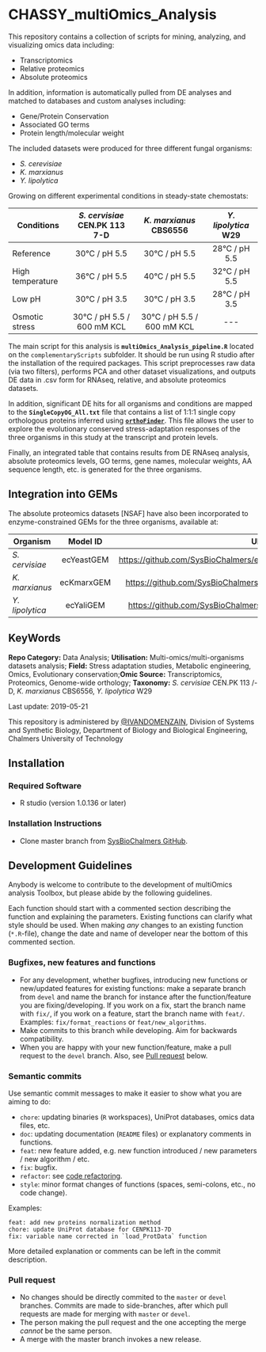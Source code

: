 # CHASSY_multiOmics_Analysis
This repository contains a collection of scripts for mining, analyzing, and visualizing omics data including:
- Transcriptomics
- Relative proteomics
- Absolute proteomics

In addition, information is automatically pulled from DE analyses and matched to databases and custom analyses including:
- Gene/Protein Conservation
- Associated GO terms
- Protein length/molecular weight

The included datasets were produced for three different fungal organisms:
- *S. cerevisiae*
- *K. marxianus*
- *Y. lipolytica*

Growing on different experimental conditions in steady-state chemostats:

| Conditions | *S. cervisiae* CEN.PK 113 7-D |	*K. marxianus* CBS6556 |	*Y. lipolytica* W29 
| ------------- |:-------------:|:-------------:|:-------------:|
| Reference |	30°C / pH 5.5 |	30°C / pH 5.5 |	28°C / pH 5.5 |
| High temperature |	36°C / pH 5.5 |	40°C / pH 5.5 |	32°C / pH 5.5 |
| Low pH |	30°C / pH 3.5 |	30°C / pH 3.5 |	28°C / pH 3.5 |
| Osmotic stress |	30°C / pH 5.5 / 600 mM KCL |	30°C / pH 5.5 / 600 mM KCL |	--- |


The main script for this analysis is **`multiOmics_Analysis_pipeline.R`** located on the `complementaryScripts` subfolder. It should be run using R studio after the installation of the required packages. This script preprocesses raw data (via two filters), performs PCA and other dataset visualizations, and outputs DE data in .csv form for RNAseq, relative, and absolute proteomics datasets. 

In addition, significant DE hits for all organisms and conditions are mapped to the **`SingleCopyOG_All.txt`** file that contains a list of 1:1:1 single copy orthologous proteins inferred using [**`orthoFinder`**](https://github.com/davidemms/OrthoFinder). This file allows the user to explore the evolutionary conserved stress-adaptation responses of the three organisms in this study at the transcript and protein levels. 

Finally, an integrated table that contains results from DE RNAseq analysis, absolute proteomics levels, GO terms, gene names, molecular weights, AA sequence length, etc. is generated for the three organisms. 

## Integration into GEMs
The absolute proteomics datasets [NSAF] have also been incorporated to enzyme-constrained GEMs for the three organisms, available at:

| Organism | Model ID |	URL |
| ------------- |:-------------:|:-------------:|
| *S. cervisiae* |	ecYeastGEM |	https://github.com/SysBioChalmers/ecModels/tree/chore/updateYeastGEM |
| *K. marxianus* |	ecKmarxGEM |	https://github.com/SysBioChalmers/ecModels/tree/chore/updateKmarx |
| *Y. lipolytica* |	ecYaliGEM |	https://github.com/SysBioChalmers/ecModels/tree/chore/update_iYali |


## KeyWords

**Repo Category:** Data Analysis; **Utilisation:** Multi-omics/multi-organisms datasets analysis; **Field:** Stress adaptation studies, Metabolic engineering, Omics, Evolutionary conservation;**Omic Source:** Transcriptomics, Proteomics, Genome-wide orthology; **Taxonomy:** *S. cervisiae* CEN.PK 113 /-D,	*K. marxianus* CBS6556, *Y. lipolytica* W29  

Last update: 2019-05-21


This repository is administered by [@IVANDOMENZAIN](https://github.com/IVANDOMENZAIN), Division of Systems and Synthetic Biology, Department of Biology and Biological Engineering, Chalmers University of Technology

## Installation
### Required Software
- R studio (version 1.0.136 or later)
### Installation Instructions
* Clone master branch from [SysBioChalmers GitHub](https://github.com/SysBioChalmers/CHASSY_multiOmics_Analysis).

## Development Guidelines

Anybody is welcome to contribute to the development of multiOmics analysis Toolbox, but please abide by the following guidelines.

Each function should start with a commented section describing the function and explaining the parameters. Existing functions can clarify what style should be used. When making *any* changes to an existing function (`*.R`-file), change the date and name of developer near the bottom of this commented section.

### Bugfixes, new features and functions
* For any development, whether bugfixes, introducing new functions or new/updated features for existing functions: make a separate branch from `devel` and name the branch for instance after the function/feature you are fixing/developing. If you work on a fix, start the branch name with `fix/`, if you work on a feature, start the branch name with `feat/`. Examples: `fix/format_reactions` or `feat/new_algorithms`.
* Make commits to this branch while developing. Aim for backwards compatibility.
* When you are happy with your new function/feature, make a pull request to the `devel` branch. Also, see [Pull request](#pull-request) below.

### Semantic commits
Use semantic commit messages to make it easier to show what you are aiming to do:
* `chore`: updating binaries (`R` workspaces), UniProt databases, omics data files, etc.
* `doc`: updating documentation (`README` files) or explanatory comments in functions.
* `feat`: new feature added, e.g. new function introduced / new parameters / new algorithm / etc.
* `fix`: bugfix.
* `refactor`: see [code refactoring](https://en.wikipedia.org/wiki/Code_refactoring).
* `style`: minor format changes of functions (spaces, semi-colons, etc., no code change).

Examples:
```
feat: add new proteins normalization method
chore: update UniProt database for CENPK113-7D
fix: variable name corrected in `load_ProtData` function
```
More detailed explanation or comments can be left in the commit description.

### Pull request
* No changes should be directly commited to the `master` or `devel` branches. Commits are made to side-branches, after which pull requests are made for merging with `master` or `devel`.
* The person making the pull request and the one accepting the merge _cannot_ be the same person.
* A merge with the master branch invokes a new release.

